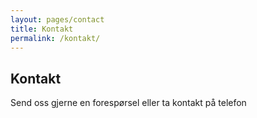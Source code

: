 ```yaml
---
layout: pages/contact
title: Kontakt
permalink: /kontakt/
---
```


## Kontakt

Send oss gjerne en forespørsel eller ta kontakt på telefon